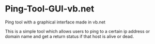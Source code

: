 # Ping-Tool-GUI-vb.net
Ping tool with a graphical interface made in vb.net

This is a simple tool which allows users to ping to a certain ip address or domain name and get a return status if that host is alive or dead.
